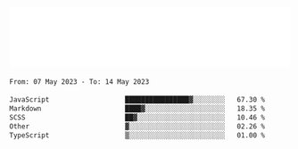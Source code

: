 [![](./hello.svg)](https://blog.yrobot.top?ref=github-yrobot)

<!--START_SECTION:waka-->

```text
From: 07 May 2023 - To: 14 May 2023

JavaScript                   ████████████████▓░░░░░░░░   67.30 %
Markdown                     ████▓░░░░░░░░░░░░░░░░░░░░   18.35 %
SCSS                         ██▓░░░░░░░░░░░░░░░░░░░░░░   10.46 %
Other                        ▓░░░░░░░░░░░░░░░░░░░░░░░░   02.26 %
TypeScript                   ▒░░░░░░░░░░░░░░░░░░░░░░░░   01.00 %
```

<!--END_SECTION:waka-->
